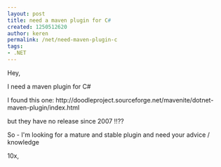 ```yaml
---
layout: post
title: need a maven plugin for C#
created: 1250512620
author: keren
permalink: /net/need-maven-plugin-c
tags:
- .NET
---
```

<p>Hey,</p>
<p>I need a maven plugin for C#</p>
<p>I found this one: http://doodleproject.sourceforge.net/mavenite/dotnet-maven-plugin/index.html</p>
<p>but they have no release since 2007 !!??</p>
<p>So - I'm looking for a mature and stable plugin and need your advice / knowledge</p>
<p>10x,</p>
